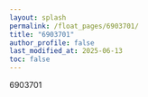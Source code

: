 ```yaml
---
layout: splash
permalink: /float_pages/6903701/
title: "6903701"
author_profile: false
last_modified_at: 2025-06-13
toc: false
---
```

 
6903701
